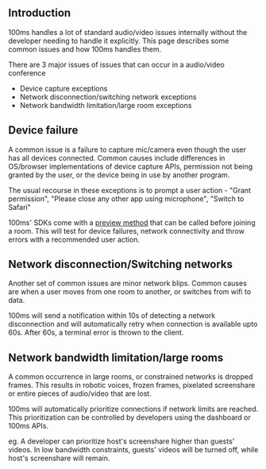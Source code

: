 ## Introduction

100ms handles a lot of standard audio/video issues internally without the developer needing to handle it explicitly. This page describes some common issues and how 100ms handles them.

There are 3 major issues of issues that can occur in a audio/video conference

- Device capture exceptions
- Network disconnection/switching network exceptions
- Network bandwidth limitation/large room exceptions

## Device failure

A common issue is a failure to capture mic/camera even though the user has all devices connected. Common causes include differences in OS/browser implementations of device capture APIs, permission not being granted by the user, or the device being in use by another program.

The usual recourse in these exceptions is to prompt a user action - "Grant permission", "Please close any other app using microphone", "Switch to Safari"

100ms' SDKs come with a [preview method](../features/Preview) that can be called before joining a room. This will test for device failures, network connectivity and throw errors with a recommended user action.

## Network disconnection/Switching networks

Another set of common issues are minor network blips. Common causes are when a user moves from one room to another, or switches from wifi to data.

100ms will send a notification within 10s of detecting a network disconnection and will automatically retry when connection is available upto 60s. After 60s, a terminal error is thrown to the client.

## Network bandwidth limitation/large rooms

A common occurrence in large rooms, or constrained networks is dropped frames. This results in robotic voices, frozen frames, pixelated screenshare or entire pieces of audio/video that are lost.

100ms will automatically prioritize connections if network limits are reached. This prioritization can be controlled by developers using the dashboard or 100ms APIs.

eg. A developer can prioritize host's screenshare higher than guests' videos. In low bandwidth constraints, guests' videos will be turned off, while host's screenshare will remain.

